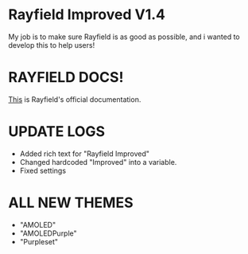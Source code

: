 # Rayfield Improved V1.4

My job is to make sure Rayfield is as good as possible, and i wanted to develop this to help users!

# RAYFIELD DOCS!

[This](https://docs.sirius.menu/rayfield) is Rayfield's official documentation.

# UPDATE LOGS
+ Added rich text for "Rayfield Improved"
+ Changed hardcoded "Improved" into a variable.
+ Fixed settings

# ALL NEW THEMES
+ "AMOLED"
+ "AMOLEDPurple"
+ "Purpleset"
